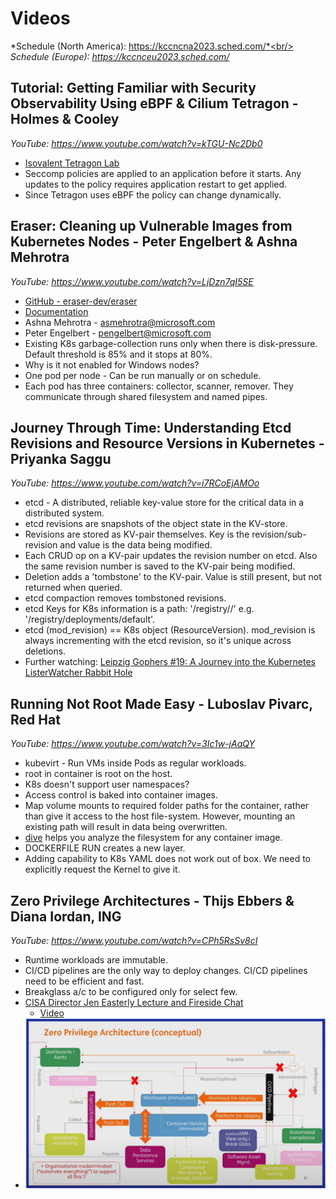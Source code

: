 # Videos

*Schedule (North America): https://kccncna2023.sched.com/*<br/>
*Schedule (Europe): https://kccnceu2023.sched.com/*

## Tutorial: Getting Familiar with Security Observability Using eBPF & Cilium Tetragon - Holmes & Cooley
*YouTube: https://www.youtube.com/watch?v=kTGU-Nc2Db0*

- [Isovalent Tetragon Lab](https://isovalent.com/labs/tetragon-getting-started/)
- Seccomp policies are applied to an application before it starts. Any updates to the policy requires application restart to get applied.
- Since Tetragon uses eBPF the policy can change dynamically.

## Eraser: Cleaning up Vulnerable Images from Kubernetes Nodes - Peter Engelbert & Ashna Mehrotra
*YouTube: https://www.youtube.com/watch?v=LjDzn7qI5SE*

- [GitHub - eraser-dev/eraser](https://github.com/eraser-dev/eraser)
- [Documentation](https://eraser-dev.github.io/eraser/docs/quick-start)
- Ashna Mehrotra - asmehrotra@microsoft.com
- Peter Engelbert - pengelbert@microsoft.com
- Existing K8s garbage-collection runs only when there is disk-pressure. Default threshold is 85% and it stops at 80%.
- Why is it not enabled for Windows nodes?
- One pod per node - Can be run manually or on schedule.
- Each pod has three containers: collector, scanner, remover. They communicate through shared filesystem and named pipes.

## Journey Through Time: Understanding Etcd Revisions and Resource Versions in Kubernetes - Priyanka Saggu
*YouTube: https://www.youtube.com/watch?v=i7RCoEjAMOo*

- etcd - A distributed, reliable key-value store for the critical data in a distributed system.
- etcd revisions are snapshots of the object state in the KV-store.
- Revisions are stored as KV-pair themselves. Key is the revision/sub-revision and value is the data being modified.
- Each CRUD op on a KV-pair updates the revision number on etcd. Also the same revision number is saved to the KV-pair being modified.
- Deletion adds a 'tombstone' to the KV-pair. Value is still present, but not returned when queried.
- etcd compaction removes tombstoned revisions.
- etcd Keys for K8s information is a path: '/registry/<obj-type>/<namespace>' e.g. '/registry/deployments/default'.
- etcd (mod_revision) == K8s object (ResourceVersion). mod_revision is always incrementing with the etcd revision, so it's unique across deletions.
- Further watching: [Leipzig Gophers #19: A Journey into the Kubernetes ListerWatcher Rabbit Hole
](https://www.youtube.com/watch?v=Z9fwIzy0C_8)

## Running Not Root Made Easy - Luboslav Pivarc, Red Hat
*YouTube: https://www.youtube.com/watch?v=3Ic1w-jAaQY*

- kubevirt - Run VMs inside Pods as regular workloads.
- root in container is root on the host.
- K8s doesn't support user namespaces?
- Access control is baked into container images.
- Map volume mounts to required folder paths for the container, rather than give it access to the host file-system. However, mounting an existing path will result in data being overwritten.
- [dive](https://github.com/wagoodman/dive) helps you analyze the filesystem for any container image.
- DOCKERFILE RUN creates a new layer.
- Adding capability to K8s YAML does not work out of box. We need to explicitly request the Kernel to give it.

## Zero Privilege Architectures - Thijs Ebbers & Diana Iordan, ING
*YouTube: https://www.youtube.com/watch?v=CPh5RsSv8cI*

- Runtime workloads are immutable.
- CI/CD pipelines are the only way to deploy changes. CI/CD pipelines need to be efficient and fast.
- Breakglass a/c to be configured only for select few.
- [CISA Director Jen Easterly Lecture and Fireside Chat](https://www.cisa.gov/securebydesign/dir-easterly-remarks-carnegie-mellon-university)
    - [Video](https://www.kaltura.com/index.php/extwidget/preview/partner_id/2612992/uiconf_id/49325582/entry_id/1_s80j6o80/embed/dynamic)
- ![zero-privilege-architecture-conceptual](../../images/zero-privilege-architecture-conceptual.png)